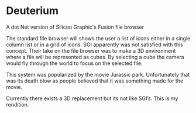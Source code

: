 # Deuterium
A dot Net version of Silicon Graphic's Fusion file browser

The standard file browser will shows the user a list of icons either in a single column list or in a grid of icons. SGI apparently was not satisfied with this concept. Their take on the file browser was to make a 3D environment where a file will be represented as cubes. By selecting a cube the camera would fly through the world to focus on the selected file. 

This system was popularized by the movie Jurassic park. Unfortunately that was its death blow as people believed that it was something made for the movie. 

Currently there exists a 3D replacement but its not like SGI’s.  This is my rendition.
